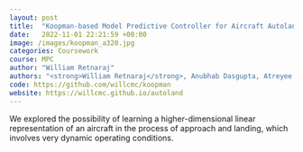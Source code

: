 ```yaml
---
layout: post
title:  "Koopman-based Model Predictive Controller for Aircraft Autoland"
date:   2022-11-01 22:21:59 +00:00
image: /images/koopman_a320.jpg
categories: Coursework
course: MPC
author: "William Retnaraj"
authors: "<strong>William Retnaraj</strong>, Anubhab Dasgupta, Atreyee Kundu"
code: https://github.com/willcmc/koopman
website: https://willcmc.github.io/autoland
---
```

We explored the possibility of learning a higher-dimensional linear representation of an aircraft in the process of approach and landing, which involves very dynamic operating conditions.